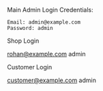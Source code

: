 Main Admin Login Credentials:

    Email: admin@example.com
    Password: admin



Shop Login 

rohan@example.com
admin



Customer Login

customer@example.com
admin
